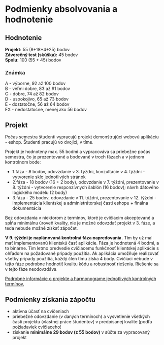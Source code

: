 # Podmienky absolvovania a hodnotenie


## Hodnotenie
**Projekt:** 55 (8+18+4+25) bodov  
**Záverečný test (skúška):** 45 bodov  
**Spolu:** 100 (55 + 45) bodov  

### Známka
A - výborne, 92 až 100 bodov   
B - veľmi dobre, 83 až 91 bodov    
C - dobre, 74 až 82  bodov  
D - uspokojivo, 65 až 73 bodov    
E - dostatočne, 56 až 64 bodov  
FX - nedostatočne, menej ako 56 bodov


## Projekt
Počas semestra študenti vypracujú projekt demonštrujúci webovú aplikáciu - eshop. Študenti pracujú vo dvojici, v tíme.

Projekt je hodnotený max. 55 bodmi a vypracováva sa priebežne počas semestra, čo je prezentované a bodované v troch fázach a v jednom kontrolnom bode:

* 1.fáza  - 8 bodov, odovzdanie v 3. týždni, konzultácie v 4. týždni - vytvorenie skíc jednotlivých stránok
* 2.fáza - 18 bodov (16 + 2 body), odovzdanie v 7. týždni, prezentovanie v 8. týždni -  vytvorenie responzívnych šablón (16 bodov); návrh dátového logického modelu (2 body)  
* 3.fáza - 25 bodov, odovzdanie v 11. týždni, prezentovanie v 12. týždni - implementácia klientskej a administrátorskej časti eshopu + finálna dokumentácia

Bez odovzdania v niektorom z termínov, ktoré je cvičiacim akceptované a spĺňa minimálnu úroveň kvality, nie je možné odovzdať projekt v 3. fáze, a teda nebude možné získať zápočet.

**V 9. týždni je naplánovaná kontrolná fáza napredovania.** Tím by už mal mať implementovanú klientskú časť aplikácie. Fáza je hodnotená 4 bodmi, a to binárne. Tím letmo predvedie cvičiacemu funkčnosť klientskej aplikácie s ohľadom na požadované prípady použitia. Ak aplikácia umožňuje realizovať všetky prípady použitia, každý člen tímu získa 4 body. Cvičiaci nebude v tejto fáze podrobne hodnotiť kvalitu kódu a robustnosť riešenia. Riešenie sa v tejto fáze neodovzdáva.

[Podrobné informácie o projekte a harmonograme jednotlivých kontrolných termínov.](../semestralny-projekt)


## Podmienky získania zápočtu
* aktívna účasť na cvičeniach
* priebežné odovzdanie (v daných termínoch) a vysvetlenie všetkých častí projektu (vlastnej práce študentov) v predpísanej kvalite (podľa požiadaviek cvičiaceho)
* získanie **minimálne 29 bodov (z 55 bodov)** v súčte za vypracovaný projekt


